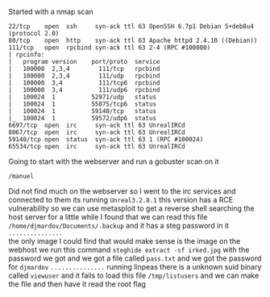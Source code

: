 Started with a nmap scan
```
22/tcp    open  ssh     syn-ack ttl 63 OpenSSH 6.7p1 Debian 5+deb8u4 (protocol 2.0)
80/tcp    open  http    syn-ack ttl 63 Apache httpd 2.4.10 ((Debian))
111/tcp   open  rpcbind syn-ack ttl 63 2-4 (RPC #100000)
| rpcinfo: 
|   program version    port/proto  service
|   100000  2,3,4        111/tcp   rpcbind
|   100000  2,3,4        111/udp   rpcbind
|   100000  3,4          111/tcp6  rpcbind
|   100000  3,4          111/udp6  rpcbind
|   100024  1          52971/udp   status
|   100024  1          55875/tcp6  status
|   100024  1          59140/tcp   status
|_  100024  1          59572/udp6  status
6697/tcp  open  irc     syn-ack ttl 63 UnrealIRCd
8067/tcp  open  irc     syn-ack ttl 63 UnrealIRCd
59140/tcp open  status  syn-ack ttl 63 1 (RPC #100024)
65534/tcp open  irc     syn-ack ttl 63 UnrealIRCd
```
Going to start with the webserver and run a gobuster scan on it 
```
/manuel
```
Did not find much on the webserver so I went to the irc services and connected to them its running `Unreal3.2.8.1` this version has a RCE vulnerability so we can use metasploit to get a reverse shell searching the host server for a little while I found that we can read this file `/home/djmardov/Documents/.backup` and it has a steg password in it `...............`  
the only image I could find that would make sense is the image on the webhost we run this command `steghide extract -sf irked.jpg` with the password we got and we got a file called `pass.txt` and we got the password for `djmardov` `...............` running linpeas there is a unknown suid binary called `viewuser` and it fails to load this file `/tmp/listusers` and we can make the file and then have it read the root flag